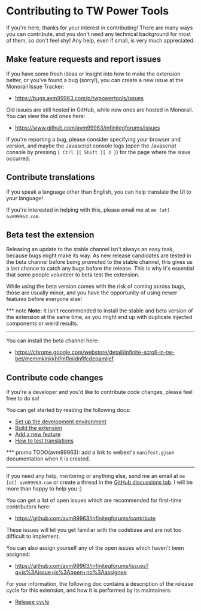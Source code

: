 # Contributing to TW Power Tools
If you're here, thanks for your interest in contributing! There are many ways
you can contribute, and you don't need any technical background for most of
them, so don't feel shy! Any help, even if small, is very much appreciated.

## Make feature requests and report issues
If you have some fresh ideas or insight into how to make the extension better,
or you've found a bug (sorry!), you can create a new issue at the Monorail Issue
Tracker:

- https://bugs.avm99963.com/p/twpowertools/issues

Old issues are still hosted in GitHub, while new ones are hosted in Monorail.
You can view the old ones here:

- https://www.github.com/avm99963/infinitegforums/issues

If you're reporting a bug, please consider specifying your browser and version,
and maybe the Javascript console logs (open the Javascript console by pressing
`[ Ctrl ][ Shift ][ J ]`) for the page where the issue occurred.

## Contribute translations
If you speak a language other than English, you can help translate the UI to
your language!

If you're interested in helping with this, please email me at
`me [at] avm99963.com`.

## Beta test the extension
Releasing an update to the stable channel isn't always an easy task, because
bugs might make its way. As new release candidates are tested in the beta
channel before being promoted to the stable channel, this gives us a last chance
to catch any bugs before the release. This is why it's essential that some
people volunteer to beta test the extension.

While using the beta version comes with the risk of coming across bugs, those
are usually minor, and you have the opportunity of using newer features before
everyone else!

*** note
**Note:** It isn't recommended to install the stable and beta version of the
extension at the same time, as you might end up with duplicate injected
components or weird results.
***

You can install the beta channel here:

- https://chrome.google.com/webstore/detail/infinite-scroll-in-tw-bet/memmklnkkhifmflmidnflfcdepamljef

## Contribute code changes
If you're a developer and you'd like to contribute code changes, please feel
free to do so!

You can get started by reading the following docs:

- [Set up the development environment](developers/set_up.md)
- [Build the extension](developers/build.md)
- [Add a new feature](developers/add_feature.md)
- [How to test translations](https://developer.chrome.com/docs/extensions/reference/i18n/#how-to-set-your-browsers-locale)

*** promo
TODO(avm99963): add a link to webext's `manifest.gjson` documentation when it is
created.
***

If you need any help, mentoring or anything else, send me an email at
`me [at] avm99963.com` or create a thread in the
[GitHub discussions tab](https://github.com/avm99963/infinitegforums/discussions).
I will be more than happy to help you :)

You can get a list of open issues which are recommended for first-time
contributors here:

- https://github.com/avm99963/infinitegforums/contribute

These issues will let you get familiar with the codebase and are not too
difficult to implement.

You can also assign yourself any of the open issues which haven't been assigned:

- https://github.com/avm99963/infinitegforums/issues?q=is%3Aissue+is%3Aopen+no%3Aassignee

For your information, the following doc contains a description of the release
cycle for this extension, and how it is performed by its maintainers:

- [Release cycle](developers/release_cycle.md)
